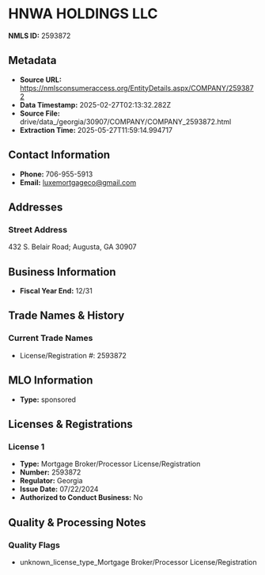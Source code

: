 # HNWA HOLDINGS LLC

**NMLS ID:** 2593872

## Metadata
- **Source URL:** https://nmlsconsumeraccess.org/EntityDetails.aspx/COMPANY/2593872
- **Data Timestamp:** 2025-02-27T02:13:32.282Z
- **Source File:** drive/data_/georgia/30907/COMPANY/COMPANY_2593872.html
- **Extraction Time:** 2025-05-27T11:59:14.994717

## Contact Information
- **Phone:** 706-955-5913
- **Email:** luxemortgageco@gmail.com

## Addresses
### Street Address
432 S. Belair Road; Augusta, GA 30907

## Business Information
- **Fiscal Year End:** 12/31

## Trade Names & History
### Current Trade Names
- License/Registration #: 2593872

## MLO Information
- **Type:** sponsored

## Licenses & Registrations

### License 1
- **Type:** Mortgage Broker/Processor License/Registration
- **Number:** 2593872
- **Regulator:** Georgia
- **Issue Date:** 07/22/2024
- **Authorized to Conduct Business:** No

## Quality & Processing Notes
### Quality Flags
- unknown_license_type_Mortgage Broker/Processor License/Registration
